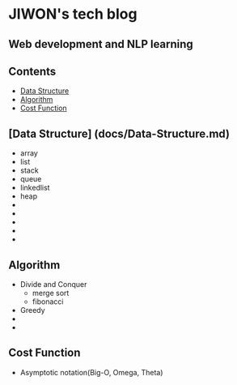 # JIWON's tech blog
## Web development and NLP learning


## Contents
* [Data Structure](#Data-Structure)
* [Algorithm](#Algorithm)
* [Cost Function](#Cost-Function)




## [Data Structure] (docs/Data-Structure.md)
* array
* list
* stack
* queue
* linkedlist
* heap
*
*
*
*
*




## Algorithm
* Divide and Conquer
  * merge sort
  * fibonacci
* Greedy
* 
* 

## Cost Function
* Asymptotic notation(Big-O, Omega, Theta)
